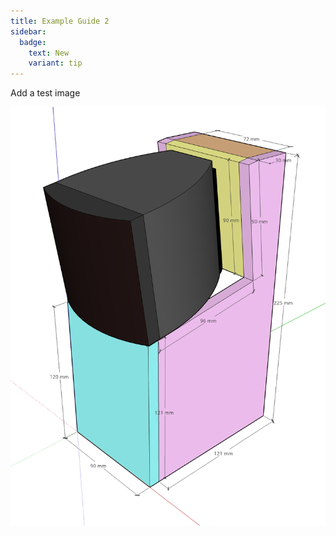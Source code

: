 ```yaml
---
title: Example Guide 2
sidebar:
  badge:
    text: New
    variant: tip
---
```


Add a test image

![speaker](../../../assets/images/speaker.png)